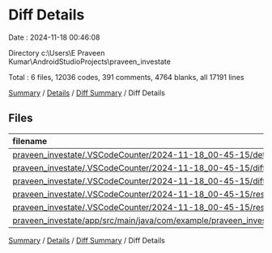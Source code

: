# Diff Details

Date : 2024-11-18 00:46:08

Directory c:\\Users\\E Praveen Kumar\\AndroidStudioProjects\\praveen_investate

Total : 6 files,  12036 codes, 391 comments, 4764 blanks, all 17191 lines

[Summary](results.md) / [Details](details.md) / [Diff Summary](diff.md) / Diff Details

## Files
| filename | language | code | comment | blank | total |
| :--- | :--- | ---: | ---: | ---: | ---: |
| [praveen_investate/.VSCodeCounter/2024-11-18_00-45-15/details.md](/praveen_investate/.VSCodeCounter/2024-11-18_00-45-15/details.md) | Markdown | 91 | 0 | 6 | 97 |
| [praveen_investate/.VSCodeCounter/2024-11-18_00-45-15/diff-details.md](/praveen_investate/.VSCodeCounter/2024-11-18_00-45-15/diff-details.md) | Markdown | 15 | 0 | 6 | 21 |
| [praveen_investate/.VSCodeCounter/2024-11-18_00-45-15/diff.md](/praveen_investate/.VSCodeCounter/2024-11-18_00-45-15/diff.md) | Markdown | 26 | 0 | 7 | 33 |
| [praveen_investate/.VSCodeCounter/2024-11-18_00-45-15/results.json](/praveen_investate/.VSCodeCounter/2024-11-18_00-45-15/results.json) | JSON | 1 | 0 | 0 | 1 |
| [praveen_investate/.VSCodeCounter/2024-11-18_00-45-15/results.md](/praveen_investate/.VSCodeCounter/2024-11-18_00-45-15/results.md) | Markdown | 58 | 0 | 7 | 65 |
| [praveen_investate/app/src/main/java/com/example/praveen_investate/ui/HomeActivity.java](/praveen_investate/app/src/main/java/com/example/praveen_investate/ui/HomeActivity.java) | Java | 11,845 | 391 | 4,738 | 16,974 |

[Summary](results.md) / [Details](details.md) / [Diff Summary](diff.md) / Diff Details